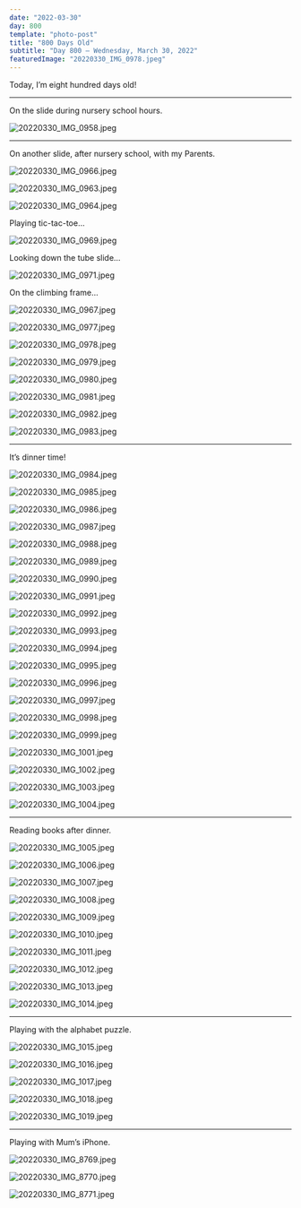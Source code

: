 ```yaml
---
date: "2022-03-30"
day: 800
template: "photo-post"
title: "800 Days Old"
subtitle: "Day 800 – Wednesday, March 30, 2022"
featuredImage: "20220330_IMG_0978.jpeg"
---
```


Today, I’m eight hundred days old!

<hr />

On the slide during nursery school hours.

![20220330_IMG_0958.jpeg](20220330_IMG_0958.jpeg)

<hr />

On another slide, after nursery school, with my Parents.

![20220330_IMG_0966.jpeg](20220330_IMG_0966.jpeg)

![20220330_IMG_0963.jpeg](20220330_IMG_0963.jpeg)

![20220330_IMG_0964.jpeg](20220330_IMG_0964.jpeg)

Playing tic-tac-toe…

![20220330_IMG_0969.jpeg](20220330_IMG_0969.jpeg)

Looking down the tube slide…

![20220330_IMG_0971.jpeg](20220330_IMG_0971.jpeg)

On the climbing frame…

![20220330_IMG_0967.jpeg](20220330_IMG_0967.jpeg)

![20220330_IMG_0977.jpeg](20220330_IMG_0977.jpeg)

![20220330_IMG_0978.jpeg](20220330_IMG_0978.jpeg)

![20220330_IMG_0979.jpeg](20220330_IMG_0979.jpeg)

![20220330_IMG_0980.jpeg](20220330_IMG_0980.jpeg)

![20220330_IMG_0981.jpeg](20220330_IMG_0981.jpeg)

![20220330_IMG_0982.jpeg](20220330_IMG_0982.jpeg)

![20220330_IMG_0983.jpeg](20220330_IMG_0983.jpeg)

<hr />

It’s dinner time!

![20220330_IMG_0984.jpeg](20220330_IMG_0984.jpeg)

![20220330_IMG_0985.jpeg](20220330_IMG_0985.jpeg)

![20220330_IMG_0986.jpeg](20220330_IMG_0986.jpeg)

![20220330_IMG_0987.jpeg](20220330_IMG_0987.jpeg)

![20220330_IMG_0988.jpeg](20220330_IMG_0988.jpeg)

![20220330_IMG_0989.jpeg](20220330_IMG_0989.jpeg)

![20220330_IMG_0990.jpeg](20220330_IMG_0990.jpeg)

![20220330_IMG_0991.jpeg](20220330_IMG_0991.jpeg)

![20220330_IMG_0992.jpeg](20220330_IMG_0992.jpeg)

![20220330_IMG_0993.jpeg](20220330_IMG_0993.jpeg)

![20220330_IMG_0994.jpeg](20220330_IMG_0994.jpeg)

![20220330_IMG_0995.jpeg](20220330_IMG_0995.jpeg)

![20220330_IMG_0996.jpeg](20220330_IMG_0996.jpeg)

![20220330_IMG_0997.jpeg](20220330_IMG_0997.jpeg)

![20220330_IMG_0998.jpeg](20220330_IMG_0998.jpeg)

![20220330_IMG_0999.jpeg](20220330_IMG_0999.jpeg)

![20220330_IMG_1001.jpeg](20220330_IMG_1001.jpeg)

![20220330_IMG_1002.jpeg](20220330_IMG_1002.jpeg)

![20220330_IMG_1003.jpeg](20220330_IMG_1003.jpeg)

![20220330_IMG_1004.jpeg](20220330_IMG_1004.jpeg)

<hr />

Reading books after dinner.

![20220330_IMG_1005.jpeg](20220330_IMG_1005.jpeg)

![20220330_IMG_1006.jpeg](20220330_IMG_1006.jpeg)

![20220330_IMG_1007.jpeg](20220330_IMG_1007.jpeg)

![20220330_IMG_1008.jpeg](20220330_IMG_1008.jpeg)

![20220330_IMG_1009.jpeg](20220330_IMG_1009.jpeg)

![20220330_IMG_1010.jpeg](20220330_IMG_1010.jpeg)

![20220330_IMG_1011.jpeg](20220330_IMG_1011.jpeg)

![20220330_IMG_1012.jpeg](20220330_IMG_1012.jpeg)

![20220330_IMG_1013.jpeg](20220330_IMG_1013.jpeg)

![20220330_IMG_1014.jpeg](20220330_IMG_1014.jpeg)

<hr />

Playing with the alphabet puzzle.

![20220330_IMG_1015.jpeg](20220330_IMG_1015.jpeg)

![20220330_IMG_1016.jpeg](20220330_IMG_1016.jpeg)

![20220330_IMG_1017.jpeg](20220330_IMG_1017.jpeg)

![20220330_IMG_1018.jpeg](20220330_IMG_1018.jpeg)

![20220330_IMG_1019.jpeg](20220330_IMG_1019.jpeg)

<hr />

Playing with Mum’s iPhone.

![20220330_IMG_8769.jpeg](20220330_IMG_8769.jpeg)

![20220330_IMG_8770.jpeg](20220330_IMG_8770.jpeg)

![20220330_IMG_8771.jpeg](20220330_IMG_8771.jpeg)
